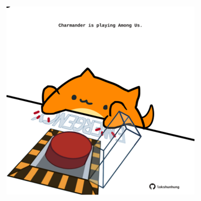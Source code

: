 <!-- built at 01/11/2025, 12:00:31 UTC -->
<p align="center">
  <img width="500" height="500" src="./ReadmeImage.svg">
</p>
